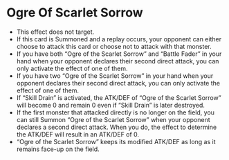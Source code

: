 # Ogre Of Scarlet Sorrow

*   This effect does not target.
*   If this card is Summoned and a replay occurs, your opponent can either choose to attack this card or choose not to attack with that monster.
*   If you have both “Ogre of the Scarlet Sorrow” and “Battle Fader” in your hand when your opponent declares their second direct attack, you can only activate the effect of one of them.
*   If you have two “Ogre of the Scarlet Sorrow” in your hand when your opponent declares their second direct attack, you can only activate the effect of one of them.
*   If “Skill Drain” is activated, the ATK/DEF of “Ogre of the Scarlet Sorrow” will become 0 and remain 0 even if “Skill Drain” is later destroyed.
*   If the first monster that attacked directly is no longer on the field, you can still Summon “Ogre of the Scarlet Sorrow” when your opponent declares a second direct attack. When you do, the effect to determine the ATK/DEF will result in an ATK/DEF of 0.
*   “Ogre of the Scarlet Sorrow” keeps its modified ATK/DEF as long as it remains face-up on the field.
